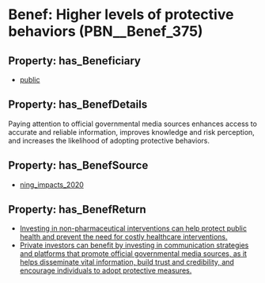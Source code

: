 # Benef: __Higher levels of protective behaviors__ (PBN__Benef_375)

## Property: has_Beneficiary

* [public](../Stakeholder/PBN__Stakeholder_52)

## Property: has_BenefDetails

Paying attention to official governmental media sources enhances access to accurate and reliable information, improves knowledge and risk perception, and increases the likelihood of adopting protective behaviors.

## Property: has_BenefSource

* [ning_impacts_2020](../Article/PBN__Article_74)

## Property: has_BenefReturn

* [Investing in non-pharmaceutical interventions can help protect public health and prevent the need for costly healthcare interventions.](../BenefReturn/PBN__BenefReturn_402)
* [Private investors can benefit by investing in communication strategies and platforms that promote official governmental media sources, as it helps disseminate vital information, build trust and credibility, and encourage individuals to adopt protective measures.](../BenefReturn/PBN__BenefReturn_406)

